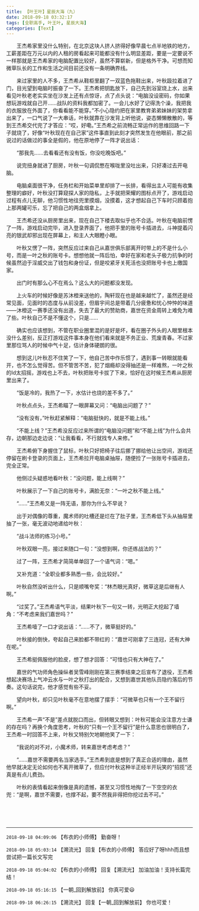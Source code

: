 ```yaml
---
title: 【叶王叶】星辰大海（九）
date: 2018-09-18 03:32:17
tags: [全职高手, 叶王叶, 星辰大海]
categories: [Text]
---
```


<p dir="ltr"  >　　王杰希家里没什么特别，在北京这块人挤人挤得好像早晨七点半地铁的地方，工薪差距在万元以内的人租的房看起来可能都没有什么明显差距，要是一定要说不一样那就是王杰希家的电脑配置比较好，虽然不算崭新，但是格外干净。可想而知微草队长的工作和生活之间目前还没有一条明确界线。</p> 
<p dir="ltr"  >　　来过家里的人不多，王杰希从鞋柜里翻了一双蓝色拖鞋出来，叶秋趿拉着进了门，目光望到电脑时振奋了一下。王杰希把钥匙放下，自己先到浴室烧上水，出来看见叶秋老老实实坐在沙发上还有点惊讶，点了点头说：“电脑没设密码，你如果想玩游戏就自己开……战队的资料我都加密了。一会儿水好了记得洗个澡，我把我的衣服放在外面了，你看看能不能穿。”不小心隐约把在家里教育弟弟妹妹的架势拿出来了，一口气说了一大串话，叶秋就靠在沙发背上听他说，姿态懒懒散散的，等到王杰希交代完了才答应：“哎，好嘞。”王杰希之前流畅正常运作的思维回路一下子就烧了，好像“叶秋现在在自己家”这件事直到此刻才突然发生在他眼前，那之前说过的话做过的事全是假的，他在原地停了一阵才说出话：</p> 
<p dir="ltr"  >　　“那我先……去看看还有没有饭，你没吃晚饭吧。”</p> 
<p dir="ltr"  >　　说完扭身就进了厨房，叶秋一句调侃憋在喉咙里没吐出来，只好凑过去开电脑。</p> 
<p dir="ltr"  >　　电脑桌面很干净，任务栏和开始菜单里却排了一长排，看得出主人可能有收集整理的癖好，叶秋没打算窥探人家的隐私，上手就把荣耀的图标点开了，游戏启动过程有点儿无聊，他习惯性地往兜里摸烟，没摸着，这才想起自己下车时只顾着抱上那两罐可乐，忘了把自己的两盒烟拿上。</p> 
<p dir="ltr"  >　　王杰希还没从厨房里出来，现在自己下楼去取似乎也不合适。叶秋在电脑前愣了一阵，游戏启动完毕，进入登录界面了，他把手里的账号卡插进去，斗神提着闪亮的银武却邪出现在屏幕上，和主人大眼瞪小眼。</p> 
<p dir="ltr"  >　　叶秋又愣了一阵，突然反应过来自己从嘉世俱乐部离开时带上的不是什么小号，而是一叶之秋的账号卡。想想他就一阵后怕，幸好在家和老头子极力抗争的时候虽然迫于淫威交出了钱包和身份证，但是咬紧牙关死活也没把账号卡也上缴国家。</p> 
<p dir="ltr"  >　　出门时有那么心不在焉么？这么大的问题都没发现。</p> 
<p dir="ltr"  >　　上火车的时候好像是苏沐橙来送他的，陶轩现在也是越来越忙了，虽然还是经常见面，见面时的态度与从前没差，但眉宇间总是带着几分疲惫和忧心忡忡的味道——沐橙这一赛季还没有出道，失去了最大的赞助商，嘉世在资金周转上难免为难了些。叶秋自己不是不懂这个，只是……</p> 
<p dir="ltr"  >　　确实也应该想到，不管在职业圈里混的是好是坏，看在圈子外头的人眼里根本没什么差别，反正打游戏这件事本身在他们看来就是不务正业、荒废青春。不过家里那位骂人的时候中气十足，估计身体硬朗的很。</p> 
<p dir="ltr"  >　　想到这儿叶秋忍不住笑了一下，他自己苦中作乐惯了，遇到事一转眼就能看开，也不怎么觉得苦。但不管苦不苦，犯了烟瘾却没得抽还是一样难熬，一叶之秋的Id太招摇，游戏也上不去，叶秋把账号卡拔了下来，恰好在这时候王杰希从厨房里出来了。</p> 
<p dir="ltr"  >　　“饭是冷的，我热了一下，水估计也烧的差不多了。”</p> 
<p dir="ltr"  >　　叶秋点点头，王杰希瞄了一眼屏幕又问：“电脑出问题了？”</p> 
<p dir="ltr"  >　　“没有没有，”叶秋赶紧解释：“电脑挺快的，就是不能上线。”</p> 
<p dir="ltr"  >　　“不能上线？”王杰希没反应过来所谓的“电脑没问题”和“不能上线”为什么会共存，边朝那边走边说：“让我看看，不行就找专人来修。”</p> 
<p dir="ltr"  >　　王杰希俯下身握住了鼠标，叶秋只好把椅子往后挪了挪给他让出空间，游戏还停留在刷卡登录的页面上，王杰希拉开电脑桌抽屉，随便捡了一张账号卡插进去，完全正常。</p> 
<p dir="ltr"  >　　他侧过头疑惑地看叶秋：“没问题，能上线啊？”</p> 
<p dir="ltr"  >　　叶秋展示了一下自己的账号卡，满脸无奈：“一叶之秋不能上线。”</p> 
<p dir="ltr"  >　　“……”王杰希又是一阵无语，那你为什么不早说？</p> 
<p dir="ltr"  >　　出于对偶像的尊重，魔术师的吐槽还是烂在了肚子里，王杰希低下头从抽屉里抽了一张，毫无波动地递给叶秋：</p> 
<p dir="ltr"  >　　“战斗法师的练习小号。”</p> 
<p dir="ltr"  >　　叶秋双眼一亮，接过来随口一句：“没想到啊，你还练战法的？”</p> 
<p dir="ltr"  >　　过了一阵，王杰希才简简单单回了一个语气词：“嗯。”</p> 
<p dir="ltr"  >　　又补充道：“全职业都多熟悉一些，会比较好。”</p> 
<p dir="ltr"  >　　叶秋自然没听出什么，只是顺嘴夸奖：“林杰眼光真好，微草这是后继有人啊。”</p> 
<p dir="ltr"  >　　“过奖了。”王杰希语气平淡，结果叶秋下一句又一转，光明正大挖起了墙角：“不考虑来我们嘉世吗？”</p> 
<p dir="ltr"  >　　王杰希噎了一口才说出话：“……不了，微草挺好的。”</p> 
<p dir="ltr"  >　　叶秋接的倒快，夸起自己来脸都不带红的：“嘉世可刚拿了三连冠，还有大神在呢。”</p> 
<p dir="ltr"  >　　王杰希挺佩服他的脸皮，想了想才回答：“可惜也只有大神在了。”</p> 
<p dir="ltr"  >　　嘉世的气功师角色操纵者吴雪峰刚刚在第三赛季结束之后宣布了退役，王杰希想起决赛场上气冲云水与一叶之秋打出的配合，又想到嘉世其他队员隐约落后的节奏。这句话说完，他才感觉有些不妥。</p> 
<p dir="ltr"  >　　望向叶秋，却只见叶秋毫不在意地摆了摆手：“可微草也只有一个王不留行啊。”</p> 
<p dir="ltr"  >　　王杰希一声“不是”差点就脱口而出，但转眼又想到：叶秋可能会没注意方士谦的存在吗？再换个角度思考，叶秋的“只有一个王不留行”是什么意思也很明白了，王杰希一时回答不上来，叶秋又特别欠地朝他笑了一下：</p> 
<p dir="ltr"  >　　“我说的对不对，小魔术师，转来嘉世考虑考虑？”</p> 
<p dir="ltr"  >　　“……嘉世不需要两名当家选手。”王杰希到底是想到了真正合适的理由，虽然他早就决定无论如何也不离开微草了，但应付叶秋这种半正经半开玩笑的“招揽”还真是有点儿费劲。</p> 
<p dir="ltr"  >　　叶秋的表情看起来倒像是真的遗憾，甚至又习惯性地掏了一下空空的衣兜：“是啊，嘉世不需要，也撑不起，要不然我非得把你挖过去不可。”</p> 
<p dir="ltr"  >　　</p> 
<p dir="ltr"  >&nbsp;</p>

<!-- more -->

---

`2018-09-18 04:09:06` 【布衣的小师傅】 勤奋呀！

`2018-09-18 05:03:14` 【溯流光】 回复【布衣的小师傅】 答应好了呀hhh而且想尝试把一篇长文写完

`2018-09-18 05:04:02` 【布衣的小师傅】 回复【溯流光】 加油加油！支持长篇完结！

`2018-09-18 05:16:15` 【一朝\_回到解放前】 你真可爱😃

`2018-09-18 06:26:15` 【溯流光】 回复【一朝\_回到解放前】 你也可爱！
